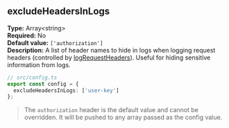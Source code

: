 ## excludeHeadersInLogs

**Type:** Array&lt;string&gt;  
**Required:** No  
**Default value:** `['authorization']`  
**Description:** A list of header names to hide in logs when logging request headers (controlled by [logRequestHeaders](#logrequestheaders)). Useful for hiding sensitive information from logs.

```ts
// src/config.ts
export const config = {
  excludeHeadersInLogs: ['user-key']
};
```

> The `authorization` header is the default value and cannot be overridden. It will be pushed to any array passed as the config value.
